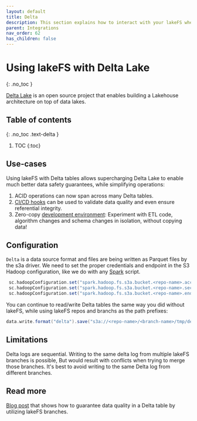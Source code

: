 ```yaml
---
layout: default
title: Delta
description: This section explains how to interact with your lakeFS when using delta format
parent: Integrations
nav_order: 62
has_children: false
---
```


# Using lakeFS with Delta Lake
{: .no_toc }

[Delta Lake](https://delta.io/) is an open source project that enables building a Lakehouse architecture on top of data lakes.  

## Table of contents
{: .no_toc .text-delta }

1. TOC
{:toc}
   
## Use-cases
Using lakeFS with Delta tables allows supercharging Delta Lake to enable much better data safety guarantees, while simplifying operations:

1. ACID operations can now span across many Delta tables.
1. [CI/CD hooks](../setup/hooks.md) can be used to validate data quality and even ensure referential integrity.
1. Zero-copy [development environment](../usecases/data-devenv.md): Experiment with ETL code, algorithm changes and schema changes in isolation, without copying data!


## Configuration

`Delta` is a data source format and files are being written as Parquet files by the s3a driver.
We need to set the proper credentials and endpoint in the S3 Hadoop configuration,
like we do with any [Spark](./spark.md#configuration) script.

```scala
 sc.hadoopConfiguration.set("spark.hadoop.fs.s3a.bucket.<repo-name>.access.key", "AKIAIOSFODNN7EXAMPLE")
 sc.hadoopConfiguration.set("spark.hadoop.fs.s3a.bucket.<repo-name>.secret.key", "wJalrXUtnFEMI/K7MDENG/bPxRfiCYEXAMPLEKEY")
 sc.hadoopConfiguration.set("spark.hadoop.fs.s3a.bucket.<repo-name>.endpoint", "https://s3.lakefs.example.com")
```

You can continue to read/write Delta tables the same way you did without lakeFS,
while using lakeFS repos and branchs as the path prefixes:

```scala
data.write.format("delta").save("s3a://<repo-name>/<branch-name>/tmp/delta-table")
```

## Limitations
Delta logs are sequential. Writing to the same delta log from multiple lakeFS branches is possible,
But would result with conflicts when trying to merge those branches.
It's best to avoid writing to the same Delta log from different branches.

## Read more
[Blog post](https://lakefs.io/guarantee-consistency-in-your-delta-lake-tables-with-lakefs/) that shows how to 
guarantee data quality in a Delta table by utilizing lakeFS branches.
